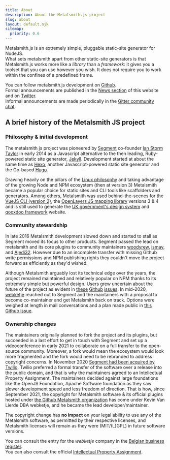 ```yaml
---
title: About
description: About the Metalsmith.js project
slug: about
layout: default.njk
sitemap:
  priority: 0.6
---
```


Metalsmith.js is an extremely simple, pluggable static-site generator for NodeJS.  
What sets metalsmith apart from other static-site generators is that Metalsmith.js works more like a *library* than a *framework*:
it gives you a toolset that you can use however you wish. It does not require you to work within the confines of a predefined frame.

You can follow metalsmith.js development on [Github](https://github.com/metalsmith/metalsmith).  
Formal announcements are published in the [News section](/news) of this website and on [Twitter](https://twitter.com/metalsmithio).  
Informal announcements are made periodically in the [Gitter community chat](https://app.gitter.im/#/room/#metalsmith_community:gitter.im).

## A brief history of the Metalsmith JS project
### Philosophy & initial development

The metalsmith js project was pioneered by [Segment](https://segment.com/) co-founder [Ian Storm Taylor](https://ianstormtaylor.com/) in early 2014 as a Javascript alternative to the then leading, Ruby-powered static site generator, [Jekyll](https://jekyllrb.com/). Development started at about the same time as [Hexo](https://hexo.io), another Javascript-powered static site generator and the Go-based [Hugo](https://gohugo.io).

Drawing heavily on the pillars of the [Linux philosophy](https://opensource.com/business/15/2/how-linux-philosophy-affects-you) and taking advantage of the growing Node and NPM ecosystem (then at version 3) Metalsmith became a popular choice for static sites and CLI tools like scaffolders and generators. Among others, Metalsmith was used behind-the-scenes for the [VueJS CLI (version 2)](https://github.com/vuejs/vue-cli), the [OpenLayers JS mapping library](https://github.com/openlayers/openlayers) versions 3 & 4 and is still used to generate the [UK government's design system](https://design-system.service.gov.uk/) and [qooxdoo framework](https://github.com/qooxdoo/qooxdoo) website. 

### Community stewardship

In late 2016 Metalsmith development slowed down and started to stall as Segment moved its focus to other products. Segment passed the lead on metalsmith and its core plugins to community maintainers [woodyrew](https://github.com/woodyrew), [ismay](https://github.com/ismay), and [Ajedi32](https://github.com/Ajedi32). However due to an incomplete transfer with missing Github write permissions and NPM publishing rights they couldn't move the project forward as efficiently as they'd wished. 

Although Metalsmith arguably lost its technical edge over the years, the project remained maintained and relatively popular on NPM thanks to its extremely simple but powerful design. Users grew uncertain about the future of the project as evident in [these](https://github.com/metalsmith/metalsmith/issues/243) [Github](https://github.com/metalsmith/metalsmith/issues/327) [issues](https://github.com/metalsmith/metalsmith/issues/278). In mid-2020, [webketje](https://github.com/webketje) reached out to Segment and the maintainers with a proposal to become co-maintainer and get Metalsmith back on track. Options were weighed at length in mail conversations and a plan made public in [this Github issue](https://github.com/metalsmith/metalsmith/issues/339).

### Ownership changes
The maintainers originally planned to fork the project and its plugins, but succeeded in a last effort to get in touch with Segment and set up a videoconference in early 2021 to collaborate on a full transfer to the open-source community. Moreover, a fork would mean the ecosystem would look more fragmented and the fork would need to be rebranded to address copyright concerns. In November 2020 [Segment had been acquired by Twilio](https://www.twilio.com/blog/twilio-acquires-segment). Twilio preferred a formal transfer of the software over a release into the public domain, and that is why the maintainers agreed to an Intellectual Property Assignment. The maintainers decided against large foundations like the OpenJS Foundation, Apache Software foundation as they saw slower development speed and less freedom of direction. That is how, since September 2021, the copyright for Metalsmith software & its official plugins hosted under [the Github Metalsmith organization](https://github.com/metalsmith/metalsmith) has come under Kevin Van Lierde DBA webketje, and he became the lead developer/maintainer.

The copyright change has **no impact** on your legal ability to use any of the Metalsmith software,
as permitted by their respective licenses, and Metalsmith licenses will remain as they were (MIT/(L)GPL) in future software versions.

You can consult the entry for the *webketje* company in the [Belgian business register](https://kbopub.economie.fgov.be/kbopub/toonondernemingps.html?lang=en&ondernemingsnummer=759463478).  
You can also consult the official [Intellectual Property Assignment](https://drive.google.com/file/d/1jWi_CPznRQwtYB0KhhrI8v6E773vBhoA/view?usp=sharing).

